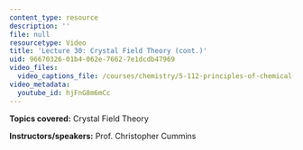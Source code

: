 ```yaml
---
content_type: resource
description: ''
file: null
resourcetype: Video
title: 'Lecture 30: Crystal Field Theory (cont.)'
uid: 96670326-01b4-062e-7662-7e1dcdb47969
video_files:
  video_captions_file: /courses/chemistry/5-112-principles-of-chemical-science-fall-2005/video-lectures/lecture-30-crystal-field-theory-cont./hjFnG8m6mCc.vtt
video_metadata:
  youtube_id: hjFnG8m6mCc
---
```


**Topics covered:** Crystal Field Theory

**Instructors/speakers:** Prof. Christopher Cummins